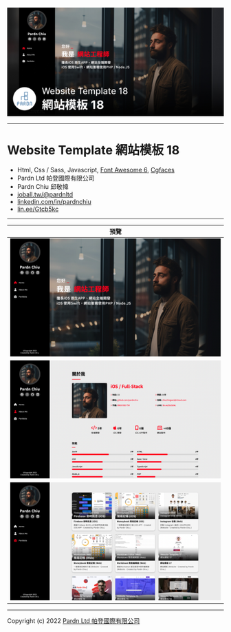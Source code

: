 ![Website Template 網站模板 18 - Pardn Chiu 邱敬幃](./image/2-1.jpg)

***

# Website Template 網站模板 18

- Html, Css / Sass, Javascript, [Font Awesome 6](https://fontawesome.com/v6/search), [Cgfaces](https://cgfaces.com)
- Pardn Ltd 帕登國際有限公司
- Pardn Chiu 邱敬幃
- [joball.tw/@pardnltd](https://joball.tw/@pardnltd)
- [linkedin.com/in/pardnchiu](https://www.linkedin.com/in/pardnchiu)
- [lin.ee/Gtcb5kc](https://lin.ee/Gtcb5kc)

***

| 預覽 |
|---|
| ![Website Template 網站模板 18 - Pardn Chiu 邱敬幃](./image/home.png) |
| ![Website Template 網站模板 18 - Pardn Chiu 邱敬幃](./image/about.png) |
| ![Website Template 網站模板 18 - Pardn Chiu 邱敬幃](./image/portfolio.png) |

***

Copyright (c) 2022 [Pardn Ltd 帕登國際有限公司](https://joball.tw/@pardnltd)
